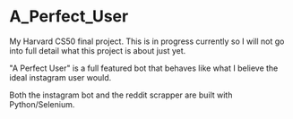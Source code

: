 # A_Perfect_User
My Harvard CS50 final project. This is in progress currently so I will not go into full detail what this project is about just yet. 

"A Perfect User" is a full featured bot that behaves like what I believe the ideal instagram user would.

Both the instagram bot and the reddit scrapper are built with Python/Selenium.
